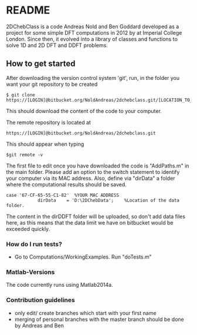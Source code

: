 # README #

2DChebClass is a code Andreas Nold and Ben Goddard developed as a project for some simple DFT computations in 2012 by at Imperial College London. Since then, it evolved into a library of classes and functions to solve 1D and 2D DFT and DDFT problems. 

## How to get started

After downloading the version control system 'git', run, in the folder you want your git repository to be created
```
$ git clone https://[LOGIN]@bitbucket.org/NoldAndreas/2dchebclass.git/[LOCATION_TO_CLONE_TO]
```
This should download the content of the code to your computer. 

The remote repository is located at 
```
https://[LOGIN]@bitbucket.org/NoldAndreas/2dchebclass.git
```
This should appear when typing 
```
$git remote -v
```
 
The first file to edit once you have downloaded the code is "AddPaths.m" in the main folder. 
Please add an option to the switch statement to identify your computer via its MAC address. Also, define via "dirData" a folder where the computational results should be saved.

```
case '67-CF-65-55-C1-82'  %YOUR MAC ADDRESS
            dirData    = 'D:\2DChebData';    %Location of the data folder.
```

The content in the dirDDFT folder will be uploaded, so don't add data files here, as this means that the data limit we have on bitbucket would be exceeded quickly.

### How do I run tests? ###

* Go to Computations/WorkingExamples. Run "doTests.m"

### Matlab-Versions

The code currently runs using Matlab2014a.

### Contribution guidelines ###

* only edit/ create branches which start with your first name
* merging of personal branches with the master branch should be done by Andreas and Ben